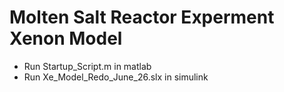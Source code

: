 # Molten Salt Reactor Experment Xenon Model

* Run Startup_Script.m in matlab
* Run  	Xe_Model_Redo_June_26.slx in simulink
